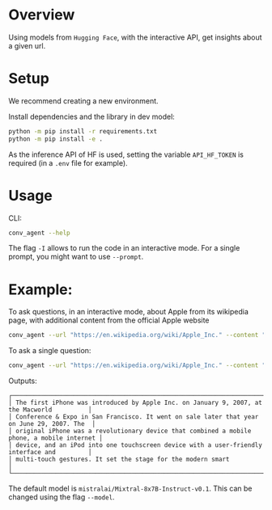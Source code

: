 # Overview
Using models from `Hugging Face`, with the interactive API, get insights about a given url.

# Setup

We recommend creating a new environment.

Install dependencies and the library in dev model:
```bash
python -m pip install -r requirements.txt
python -m pip install -e .
```

As the inference API of HF is used, setting the variable `API_HF_TOKEN` is required (in a `.env` file for example).

# Usage

CLI:
```bash
conv_agent --help
```

The flag `-I` allows to run the code in an interactive mode. For a single prompt, you might want to use `--prompt`.

# Example:

To ask questions, in an interactive mode, about Apple from its wikipedia page, with additional content from the official Apple website
```bash
conv_agent --url "https://en.wikipedia.org/wiki/Apple_Inc." --content "You can also take a look at: https://www.apple.com/" -I
```

To ask a single question:
```bash
conv_agent --url "https://en.wikipedia.org/wiki/Apple_Inc." --content "You can also take a look at: https://www.apple.com/" --prompt "When was the first iPhone introduced?"
```

Outputs:
```
┌────────────────────────────────────────────────────────────────────────────────────────────┐
│ The first iPhone was introduced by Apple Inc. on January 9, 2007, at the Macworld          │
│ Conference & Expo in San Francisco. It went on sale later that year on June 29, 2007. The  │
│ original iPhone was a revolutionary device that combined a mobile phone, a mobile internet │
│ device, and an iPod into one touchscreen device with a user-friendly interface and         │
│ multi-touch gestures. It set the stage for the modern smart                                │
└────────────────────────────────────────────────────────────────────────────────────────────┘
```

The default model is `mistralai/Mixtral-8x7B-Instruct-v0.1`. This can be changed using the flag `--model`.
